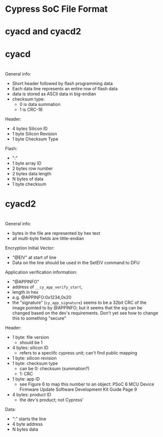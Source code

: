 #
# Cypress SoC File Format
# cyacd and cyacd2
#

# cyacd
#

General info:
 - Short header followed by flash programming data
 - Each data line represents an entire row of flash data
 - data is stored as ASCII data in big-endian 
 - checksum type:
	- 0 is data summation
	- 1 is CRC-16

Header:
 - 4 bytes Silicon ID
 - 1 byte Silicon Revision
 - 1 byte Checksum Type

Flash:
 - ":"
 - 1 byte array ID
 - 2 bytes row number
 - 2 bytes data length
 - N bytes of data
 - 1 byte checksum


# cyacd2
#

General info:
 - bytes in the file are represented by hex text
 - all multi-byte fields are little-endian

Encryption Initial Vector:
 - "@EIV" at start of line
 - Data on the line should be used in the SetEIV command to DFU

Application verification information:
 - "@APPINFO"
 - address of `__cy_app_verify_start`,
 - length in hex
 - e.g. @APPINFO:0x1234,0x20
 - the "signature" (`cy_app_signature`) seems to be a 32bit CRC of the image pointed 
   to by @APPINFO; but it seems that the sig can be changed based on the dev's
   requirements. Don't yet see how to change this to something "secure"

Header:
 - 1 byte: file version
	- should be 1
 - 4 bytes: silicon ID
	- refers to a speciifc cypress unit; can't find public mapping
 - 1 byte: silicon revision
 - 1 byte: checksum type
	- can be 0: checksum (summation?)
	- 1: CRC
 - 1 byte: app ID
	- see Figure 6 to map this number to an object: 
		PSoC 6 MCU Device Firmware Update Software Development Kit Guide
		Page 9
 - 4 bytes: product ID
	- the dev's product; not Cypress'

Data:
 - ":" starts the line
 - 4 byte address
 - N bytes data



